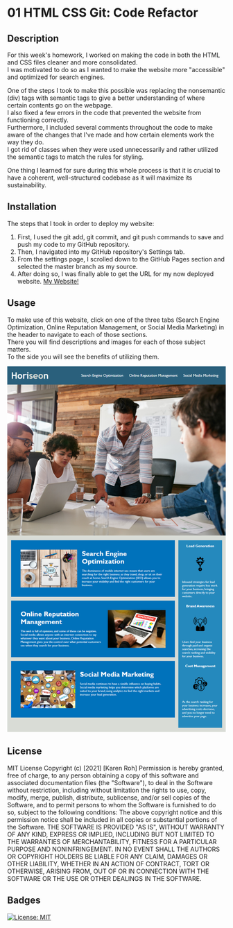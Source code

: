 # 01 HTML CSS Git: Code Refactor

## Description
For this week's homework, I worked on making the code in both the HTML and CSS files cleaner and more consolidated.  
I was motivated to do so as I wanted to make the website more "accessible" and optimized for search engines.  

One of the steps I took to make this possible was replacing the nonsemantic (div) tags with semantic tags to give a better understanding of where certain contents go on the webpage.   
I also fixed a few errors in the code that prevented the website from functioning correctly.  
Furthermore, I included several comments throughout the code to make aware of the changes that I've made and how certain elements work the way they do.  
I got rid of classes when they were used unnecessarily and rather utilized the semantic tags to match the rules for styling.  

One thing I learned for sure during this whole process is that it is crucial to have a coherent, well-structured codebase as it will maximize its sustainability. 

## Installation
The steps that I took in order to deploy my website:
  1. First, I used the git add, git commit, and git push commands to save and push my code to my GitHub repository.
  2. Then, I navigated into my GitHub repository's Settings tab.
  3. From the settings page, I scrolled down to the GitHub Pages section and selected the master branch as my source.
  4. After doing so, I was finally able to get the URL for my now deployed website. 
  [My Website!](https://kroh1031.github.io/week-01/)

## Usage
To make use of this website, click on one of the three tabs (Search Engine Optimization, Online Reputation Management, or Social Media Marketing) in the header to navigate to each of those sections.  
There you will find descriptions and images for each of those subject matters.  
To the side you will see the benefits of utilizing them.  
   
![Picture of fixed website](assets/images/screenshot.png)

## License
MIT License
Copyright (c) [2021] [Karen Roh]
Permission is hereby granted, free of charge, to any person obtaining a copy
of this software and associated documentation files (the "Software"), to deal
in the Software without restriction, including without limitation the rights
to use, copy, modify, merge, publish, distribute, sublicense, and/or sell
copies of the Software, and to permit persons to whom the Software is
furnished to do so, subject to the following conditions:
The above copyright notice and this permission notice shall be included in all
copies or substantial portions of the Software.
THE SOFTWARE IS PROVIDED "AS IS", WITHOUT WARRANTY OF ANY KIND, EXPRESS OR
IMPLIED, INCLUDING BUT NOT LIMITED TO THE WARRANTIES OF MERCHANTABILITY,
FITNESS FOR A PARTICULAR PURPOSE AND NONINFRINGEMENT. IN NO EVENT SHALL THE
AUTHORS OR COPYRIGHT HOLDERS BE LIABLE FOR ANY CLAIM, DAMAGES OR OTHER
LIABILITY, WHETHER IN AN ACTION OF CONTRACT, TORT OR OTHERWISE, ARISING FROM,
OUT OF OR IN CONNECTION WITH THE SOFTWARE OR THE USE OR OTHER DEALINGS IN THE
SOFTWARE.

## Badges 
[![License: MIT](https://img.shields.io/badge/License-MIT-yellow.svg)](https://opensource.org/licenses/MIT)
